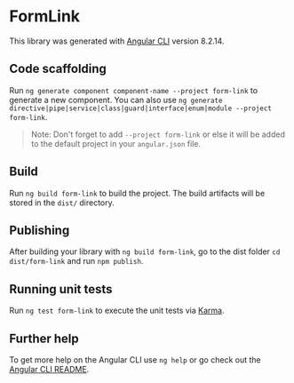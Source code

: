 # FormLink

This library was generated with [Angular CLI](https://github.com/angular/angular-cli) version
8.2.14.

## Code scaffolding

Run `ng generate component component-name --project form-link` to generate a new component. You can
also use `ng generate directive|pipe|service|class|guard|interface|enum|module --project form-link`.

> Note: Don't forget to add `--project form-link` or else it will be added to the default project in
> your `angular.json` file.

## Build

Run `ng build form-link` to build the project. The build artifacts will be stored in the `dist/`
directory.

## Publishing

After building your library with `ng build form-link`, go to the dist folder `cd dist/form-link` and
run `npm publish`.

## Running unit tests

Run `ng test form-link` to execute the unit tests via [Karma](https://karma-runner.github.io).

## Further help

To get more help on the Angular CLI use `ng help` or go check out the
[Angular CLI README](https://github.com/angular/angular-cli/blob/master/README.md).

